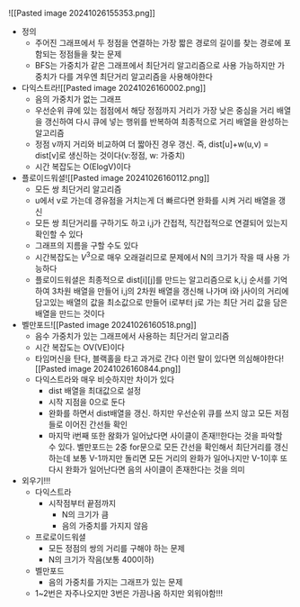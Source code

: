 ![[Pasted image 20241026155353.png]]
- 정의
	- 주어진 그래프에서 두 정점을 연결하는 가장 짧은 경로의 길이를 찾는 경로에 포함되는 정점들을 찾는 문제
	- BFS는 가중치가 같은 그래프에서 최단거리 알고리즘으로 사용 가능하지만 가중치가 다를 겨우엔 최단거리 알고리즘을 사용해야한다
- 다익스트라![[Pasted image 20241026160002.png]]
	- 음의 가중치가 없는 그래프
	- 우선순위 큐에 있는 점점에서 해당 정점까지 거리가 가장 낮은 중심을 거리 배열을 갱신하여 다시 큐에 넣는 행위를 반복하여 최종적으로 거리 배열을 완성하는 알고리즘
	- 정점 v까지 거리와 비교하여 더 짧아진 경우 갱신. 즉, dist[u]+w(u,v) = dist[v]로 생신하는 것이다(v:정점, w: 가중치)
	- 시간 복잡도는 O(ElogV)이다
- 플로이드워셜![[Pasted image 20241026160112.png]]
	- 모든 쌍 최단거리 알고리즘
	- u에서 v로 가는데 경유점을 거치는게 더 빠르다면 완화를 시켜 거리 배열을 갱신
	- 모든 쌍 최단거리를 구하기도 하고 i,j가 간접적, 직간접적으로 연결되어 있는지 확인할 수 있다
	- 그래프의 지름을 구할 수도 있다
	- 시간복잡도는 $V^3$으로 매우 오래걸리므로 문제에서 N의 크기가 작을 때 사용 가능하다
	- 플로이드워셜은 최종적으로 dist[i][j]를 만드는 알고리즘으로 k,i,j 순서를 기억하여 3차원 배열을 만들어 i,j의 2차원 배열을 갱신해 나가며 i와 j사이의 거리에 담고있는 배열의 값을 최소값으로 만들어 i로부터 j로 가는 최단 거리 값을 담은 배열을 만드는 것이다
- 벨만포드![[Pasted image 20241026160518.png]]
	- 음수 가중치가 있는 그래프에서 사용하는 최단거리 알고리즘
	- 시간 복잡도는 OV(VE)이다
	- 타임머신을 탄다, 블랙홀을 타고 과거로 간다 이런 말이 있다면 의심해야한다![[Pasted image 20241026160844.png]]
	- 다익스트라와 매우 비슷하지만 차이가 있다
		- dist 배열을 최대값으로 설정
		- 시작 지점을 0으로 둔다
		- 완화를 하면서 dist배열을 갱신. 하지만 우선순위 큐를 쓰지 않고 모든 저점들로 이어진 간선들 확인
		- 마지막 i번째 또한 왆화가 일어났다면 사이클이 존재!!한다는 것을 파악할 수 있다. 벨만포드는 2중 for문으로 모든 간선을 확인해서 최단거리를 갱신하는데 보통 V-1까지만 돌리면 모든 거리의 완화가 일어나지만 V-1이후 또다시 완화가 일어난다면 음의 사이클이 존재한다는 것을 의미
- 외우기!!!
	- 다익스트라
		- 시작점부터 끝점까지
			- N의 크기가 큼
			- 음의 가중치를 가지지 않음
	- 프로로이드워셜
		- 모든 정점의 쌍의 거리를 구해야 하는 문제
		- N의 크기가 작음(보통 400이하)
	- 벨만포드
		- 음의 가중치를 가지는 그래프가 있는 문제
	- 1~2번은 자주나오지만 3번은 가끔나옴 하지만 외워야함!!!